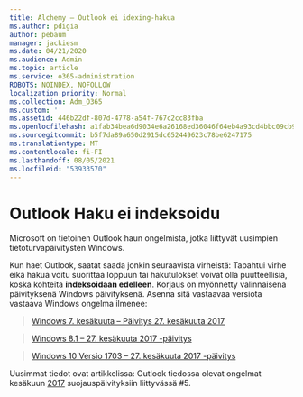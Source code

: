 ```yaml
---
title: Alchemy – Outlook ei idexing-hakua
ms.author: pdigia
author: pebaum
manager: jackiesm
ms.date: 04/21/2020
ms.audience: Admin
ms.topic: article
ms.service: o365-administration
ROBOTS: NOINDEX, NOFOLLOW
localization_priority: Normal
ms.collection: Adm_O365
ms.custom: ''
ms.assetid: 446b22df-807d-4778-a54f-767c2cc83fba
ms.openlocfilehash: a1fab34bea6d9034e6a26168ed36046f64eb4a93cd4bbc09cb94a60c85f5585d
ms.sourcegitcommit: b5f7da89a650d2915dc652449623c78be6247175
ms.translationtype: MT
ms.contentlocale: fi-FI
ms.lasthandoff: 08/05/2021
ms.locfileid: "53933570"
---
```

# <a name="outlook-search-not-indexing"></a>Outlook Haku ei indeksoidu

Microsoft on tietoinen Outlook haun ongelmista, jotka liittyvät uusimpien tietoturvapäivitysten Windows.
  
Kun haet Outlook, saatat saada jonkin seuraavista virheistä: Tapahtui virhe eikä hakua voitu suorittaa loppuun tai hakutulokset voivat olla puutteellisia, koska kohteita **indeksoidaan edelleen**. Korjaus on myönnetty valinnaisena päivityksenä Windows päivityksenä. Asenna sitä vastaavaa versiota vastaava Windows ongelma ilmenee: 
  
> [Windows 7. kesäkuuta – Päivitys 27. kesäkuuta 2017](https://support.microsoft.com/topic/june-27-2017-kb4022168-preview-of-monthly-rollup-b8e847d5-3b84-367e-4dcb-cc7a25f06d40)
    
> [Windows 8.1 – 27. kesäkuuta 2017 -päivitys](https://support.microsoft.com/topic/june-27-2017-kb4022720-preview-of-monthly-rollup-b98970bb-6f11-46c3-8681-a6b85d5d8eb4)
    
> [Windows 10 Versio 1703 – 27. kesäkuuta 2017 -päivitys](https://support.microsoft.com/topic/compatibility-update-for-upgrading-to-windows-10-version-1703-june-27-2017-32a45f84-19d8-2535-029c-d083b5f6765e)
    
Uusimmat tiedot ovat artikkelissa: Outlook tiedossa olevat ongelmat kesäkuun [2017](https://support.office.com/article/Outlook-known-issues-in-the-June-2017-security-updates-3F6DBFFD-8505-492D-B19F-B3B89369ED9B.aspx) suojauspäivityksiin liittyvässä #5. 
  

